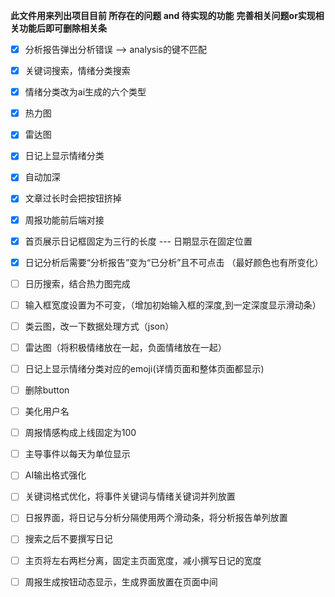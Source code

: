 **此文件用来列出项目目前 所存在的问题 and 待实现的功能**
**完善相关问题or实现相关功能后即可删除相关条**

- [x] 分析报告弹出分析错误 --> analysis的键不匹配
- [x] 关键词搜索，情绪分类搜索
- [x] 情绪分类改为ai生成的六个类型
- [x] 热力图
- [x] 雷达图
- [x] 日记上显示情绪分类
- [x] 自动加深
- [x] 文章过长时会把按钮挤掉
- [x] 周报功能前后端对接
- [x] 首页展示日记框固定为三行的长度 --- 日期显示在固定位置 
- [x] 日记分析后需要“分析报告”变为“已分析”且不可点击 （最好颜色也有所变化）

- [ ] 日历搜索，结合热力图完成

- [ ] 输入框宽度设置为不可变，（增加初始输入框的深度,到一定深度显示滑动条）

- [ ] 类云图，改一下数据处理方式（json）

- [ ] 雷达图（将积极情绪放在一起，负面情绪放在一起）

- [ ] 日记上显示情绪分类对应的emoji(详情页面和整体页面都显示)

- [ ] 删除button

- [ ] 美化用户名
- [ ] 周报情感构成上线固定为100
- [ ] 主导事件以每天为单位显示
- [ ] AI输出格式强化
- [ ] 关键词格式优化，将事件关键词与情绪关键词并列放置
- [ ] 日报界面，将日记与分析分隔使用两个滑动条，将分析报告单列放置
- [ ] 搜索之后不要撰写日记
- [ ] 主页将左右两栏分离，固定主页面宽度，减小撰写日记的宽度
- [ ] 周报生成按钮动态显示，生成界面放置在页面中间




